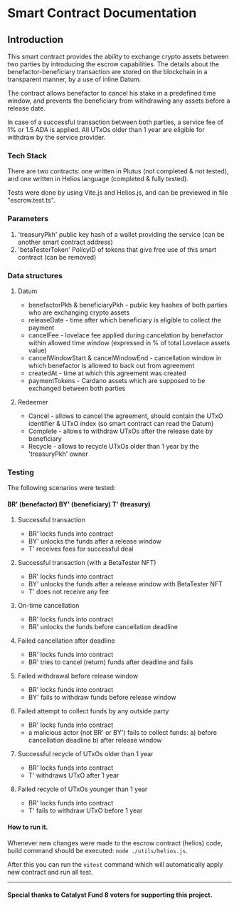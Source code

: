 # Smart Contract Documentation

## Introduction

This smart contract provides the ability to exchange crypto assets between two parties by introducing
the escrow capabilities. The details about the benefactor-beneficiary transaction are stored on the
blockchain in a transparent manner, by a use of inline Datum.

The contract allows benefactor to cancel his stake in a predefined time window, and prevents the
beneficiary from withdrawing any assets before a release date.

In case of a successful transaction between both parties, a service fee of 1% or 1.5 ADA is applied.
All UTxOs older than 1 year are eligible for withdraw by the service provider.

### Tech Stack

There are two contracts: one written in Plutus (not completed & not tested), and one written in Helios language
(completed & fully tested).

Tests were done by using Vite.js and Helios.js, and can be previewed in file "escrow.test.ts".

### Parameters

1. 'treasuryPkh' public key hash of a wallet providing the service (can be another smart contract address)
2. 'betaTesterToken' PolicyID of tokens that give free use of this smart contract (can be removed)

### Data structures

1. Datum
   - benefactorPkh & beneficiaryPkh - public key hashes of both parties who are exchanging crypto assets
   - releaseDate - time after which beneficiary is eligible to collect the payment
   - cancelFee - lovelace fee applied during cancelation by benefactor within allowed time window (expressed in % of total Lovelace assets value)
   - cancelWindowStart & cancelWindowEnd - cancellation window in which benefactor is allowed to back out from agreement
   - createdAt - time at which this agreement was created
   - paymentTokens - Cardano assets which are supposed to be exchanged between both parties

2. Redeemer
   - Cancel - allows to cancel the agreement, should contain the UTxO identifier & UTxO index (so smart contract can read the Datum)
   - Complete - allows to withdraw UTxOs after the release date by beneficiary
   - Recycle - allows to recycle UTxOs older than 1 year by the 'treasuryPkh' owner

### Testing

The following scenarios were tested:

#### BR' (benefactor) BY' (beneficiary) T' (treasury)

1. Successful transaction

   - BR' locks funds into contract
   - BY' unlocks the funds after a release window
   - T' receives fees for successful deal

2. Successful transaction (with a BetaTester NFT)

   - BR' locks funds into contract
   - BY' unlocks the funds after a release window with BetaTester NFT
   - T' does not receive any fee

3. On-time cancellation

   - BR' locks funds into contract
   - BR' unlocks the funds before cancellation deadline

4. Failed cancellation after deadline

   - BR' locks funds into contract
   - BR' tries to cancel (return) funds after deadline and fails

5. Failed withdrawal before release window

   - BR' locks funds into contract
   - BY' fails to withdraw funds before release window

6. Failed attempt to collect funds by any outside party

   - BR' locks funds into contract
   - a malicious actor (not BR' or BY') fails to collect funds:
     a) before cancellation deadline
     b) after release window

7. Successful recycle of UTxOs older than 1 year

   - BR' locks funds into contract
   - T' withdraws UTxO after 1 year

8. Failed recycle of UTxOs younger than 1 year
   - BR' locks funds into contract
   - T' fails to withdraw UTxO before 1 year

#### How to run it.

Whenever new changes were made to the escrow contract (helios) code, build command should be executed: `node ./utils/helios.js`.

After this you can run the `vitest` command which will automatically apply new contract and run all test.

---

#### Special thanks to Catalyst Fund 8 voters for supporting this project.
